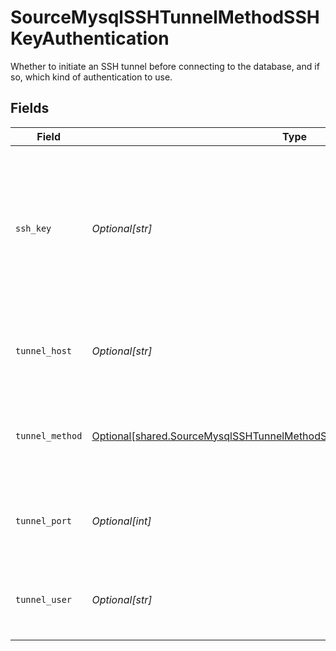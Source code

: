 # SourceMysqlSSHTunnelMethodSSHKeyAuthentication

Whether to initiate an SSH tunnel before connecting to the database, and if so, which kind of authentication to use.


## Fields

| Field                                                                                                                                                                | Type                                                                                                                                                                 | Required                                                                                                                                                             | Description                                                                                                                                                          | Example                                                                                                                                                              |
| -------------------------------------------------------------------------------------------------------------------------------------------------------------------- | -------------------------------------------------------------------------------------------------------------------------------------------------------------------- | -------------------------------------------------------------------------------------------------------------------------------------------------------------------- | -------------------------------------------------------------------------------------------------------------------------------------------------------------------- | -------------------------------------------------------------------------------------------------------------------------------------------------------------------- |
| `ssh_key`                                                                                                                                                            | *Optional[str]*                                                                                                                                                      | :heavy_check_mark:                                                                                                                                                   | OS-level user account ssh key credentials in RSA PEM format ( created with ssh-keygen -t rsa -m PEM -f myuser_rsa )                                                  |                                                                                                                                                                      |
| `tunnel_host`                                                                                                                                                        | *Optional[str]*                                                                                                                                                      | :heavy_check_mark:                                                                                                                                                   | Hostname of the jump server host that allows inbound ssh tunnel.                                                                                                     |                                                                                                                                                                      |
| `tunnel_method`                                                                                                                                                      | [Optional[shared.SourceMysqlSSHTunnelMethodSSHKeyAuthenticationTunnelMethod]](undefined/models/shared/sourcemysqlsshtunnelmethodsshkeyauthenticationtunnelmethod.md) | :heavy_check_mark:                                                                                                                                                   | Connect through a jump server tunnel host using username and ssh key                                                                                                 |                                                                                                                                                                      |
| `tunnel_port`                                                                                                                                                        | *Optional[int]*                                                                                                                                                      | :heavy_minus_sign:                                                                                                                                                   | Port on the proxy/jump server that accepts inbound ssh connections.                                                                                                  | 22                                                                                                                                                                   |
| `tunnel_user`                                                                                                                                                        | *Optional[str]*                                                                                                                                                      | :heavy_check_mark:                                                                                                                                                   | OS-level username for logging into the jump server host.                                                                                                             |                                                                                                                                                                      |